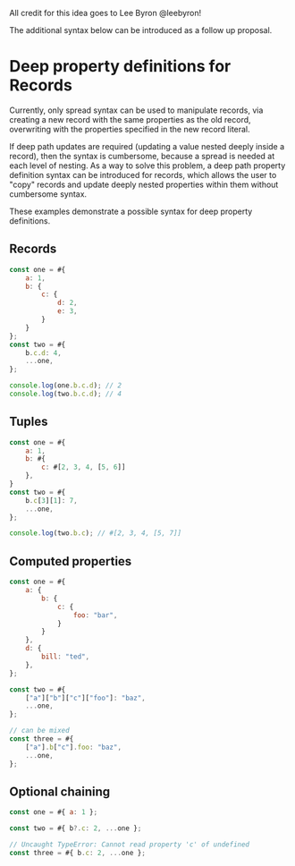 All credit for this idea goes to Lee Byron @leebyron!

The additional syntax below can be introduced as a follow up proposal.

# Deep property definitions for Records

Currently, only spread syntax can be used to manipulate records, via creating a new record
with the same properties as the old record, overwriting with the properties specified in the new record literal.

If deep path updates are required (updating a value nested deeply inside a record), then the syntax is
cumbersome, because a spread is needed at each level of nesting. As a way to solve this problem, a deep path
property definition syntax can be introduced for records, which allows the user to "copy" records and update deeply nested
properties within them without cumbersome syntax.

These examples demonstrate a possible syntax for deep property definitions.

## Records

```js
const one = #{
    a: 1,
    b: {
        c: {
            d: 2,
            e: 3,
        }
    }
};
const two = #{
    b.c.d: 4,
    ...one,
};

console.log(one.b.c.d); // 2
console.log(two.b.c.d); // 4
```

## Tuples

```js
const one = #{
    a: 1,
    b: #{
        c: #[2, 3, 4, [5, 6]]
    },
}
const two = #{
    b.c[3][1]: 7,
    ...one,
};

console.log(two.b.c); // #[2, 3, 4, [5, 7]]
```

## Computed properties

```js
const one = #{
    a: {
        b: {
            c: {
                foo: "bar",
            }
        }
    },
    d: {
        bill: "ted",
    },
};

const two = #{
    ["a"]["b"]["c"]["foo"]: "baz",
    ...one,
};

// can be mixed
const three = #{
    ["a"].b["c"].foo: "baz",
    ...one,
};
```

## Optional chaining

```js
const one = #{ a: 1 };

const two = #{ b?.c: 2, ...one };

// Uncaught TypeError: Cannot read property 'c' of undefined
const three = #{ b.c: 2, ...one };
```
